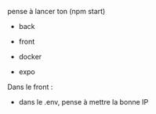 pense à lancer ton (npm start)
- back
- front
  
- docker
- expo

Dans le front :
- dans le .env, pense à mettre la bonne IP
